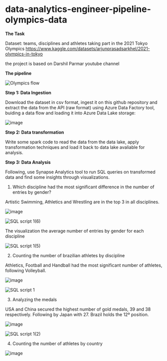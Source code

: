 # data-analytics-engineer-pipeline-olympics-data

**The Task**

Dataset: teams, disciplines and athletes taking part in the 2021 Tokyo Olympics 
https://www.kaggle.com/datasets/arjunprasadsarkhel/2021-olympics-in-tokyo

the project is based on Darshil Parmar youtube channel

**The pipeline**

![Olympics flow](https://github.com/user-attachments/assets/87f177f6-8cfa-473f-8667-74329bb5d488)


**Step 1: Data Ingestion**

Download the dataset in csv format, ingest it on this github repository and extract the data from the API (raw format) using Azure Data Factory tool, buiding a data flow and loading it into Azure Data Lake storage:

![image](https://github.com/lauranonato/data-analytics-engineer-project-olympics/assets/56266061/34d23292-3665-489f-9c4e-1ac18ff01101)

**Step 2: Data transformation**

Write some spark code to read the data from the data lake, apply transformation techniques and load it back to data lake avaliable for analysis.

**Step 3: Data Analysis**

Following, use Synapse Analytics tool to run SQL queries on transformed data and find some insights through visualizations.


1. Which discipline had the most significant difference in the number of entries by gender?

Artistic Swimming, Athletics and Wrestling are in the top 3 in all disciplines.

![image](https://github.com/lauranonato/data-analytics-engineer-project-olympics/assets/56266061/f91abe52-6f2c-415d-aaaa-34e438cebc0d)


![SQL script 1(6)](https://github.com/lauranonato/data-analytics-engineer-project-olympics/assets/56266061/20c0fd8d-a95f-4206-96e0-7bb58e808fa4)


The visualization the average number of entries by gender for each discipline

![SQL script 1(5)](https://github.com/lauranonato/data-analytics-engineer-project-olympics/assets/56266061/6b6b4e0b-e1da-4b43-9048-e5db52a0f816)


2. Counting the number of brazilian athletes by discipline

Athletics, Football and Handball had the most significant number of athletes, following Volleyball.

![image](https://github.com/lauranonato/data-analytics-engineer-project-olympics/assets/56266061/66439f5e-720d-460f-86bb-3c226fadce6c)


![SQL script 1](https://github.com/lauranonato/data-analytics-engineer-project-olympics/assets/56266061/80140b67-24c8-48ce-9004-18bd588ee36d)

3. Analyzing the medals


USA and China secured the highest number of gold medals, 39 and 38 respectively. 
Following by Japan with 27.
Brazil holds the 12º position.

![image](https://github.com/lauranonato/data-analytics-engineer-project-olympics/assets/56266061/d1c62950-6932-4115-a3e2-79eceb53c765)


![SQL script 1(2)](https://github.com/lauranonato/data-analytics-engineer-project-olympics/assets/56266061/82b8fdab-8f34-4156-b266-5035ee90f136)

4. Counting the number of athletes by country

![image](https://github.com/lauranonato/data-analytics-engineer-project-olympics/assets/56266061/8ad2f273-ed80-4bfd-bbb0-141b5b4298c7)



